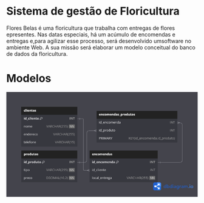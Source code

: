 # Sistema de gestão de Floricultura
Flores Belas é uma floricultura que trabalha com entregas de flores epresentes. Nas datas especiais, há um acúmulo de encomendas e entregas e,para agilizar esse processo, será desenvolvido umsoftware no ambiente Web. A sua missão será elaborar um modelo conceitual do banco de dados da floricultura. 
# Modelos
  ![Modelo Lógico](https://github.com/carlosfernandescrypt/floricultura-swing/blob/main/imgs/modelo_l%C3%B3gico)

